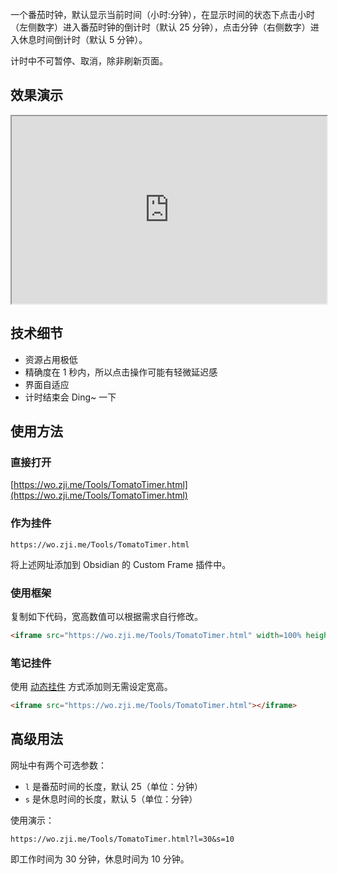 一个番茄时钟，默认显示当前时间（小时:分钟），在显示时间的状态下点击小时（左侧数字）进入番茄时钟的倒计时（默认 25 分钟），点击分钟（右侧数字）进入休息时间倒计时（默认 5 分钟）。

计时中不可暂停、取消，除非刷新页面。

## 效果演示

<iframe src="https://wo.zji.me/Tools/TomatoTimer.html" width=100% height=300></iframe>

## 技术细节

- 资源占用极低
- 精确度在 1 秒内，所以点击操作可能有轻微延迟感
- 界面自适应
- 计时结束会 Ding~ 一下

## 使用方法

### 直接打开

[https://wo.zji.me/Tools/TomatoTimer.html](https://wo.zji.me/Tools/TomatoTimer.html)

### 作为挂件

```text
https://wo.zji.me/Tools/TomatoTimer.html
```

将上述网址添加到 Obsidian 的 Custom Frame 插件中。

### 使用框架

复制如下代码，宽高数值可以根据需求自行修改。

```html
<iframe src="https://wo.zji.me/Tools/TomatoTimer.html" width=100% height=300></iframe>
```

### 笔记挂件

使用 [动态挂件](/Notes/0005_动态挂件.md) 方式添加则无需设定宽高。

```html
<iframe src="https://wo.zji.me/Tools/TomatoTimer.html"></iframe>
```

## 高级用法

网址中有两个可选参数：

- `l` 是番茄时间的长度，默认 25（单位：分钟）
- `s` 是休息时间的长度，默认 5（单位：分钟）

使用演示：

```text
https://wo.zji.me/Tools/TomatoTimer.html?l=30&s=10
```

即工作时间为 30 分钟，休息时间为 10 分钟。